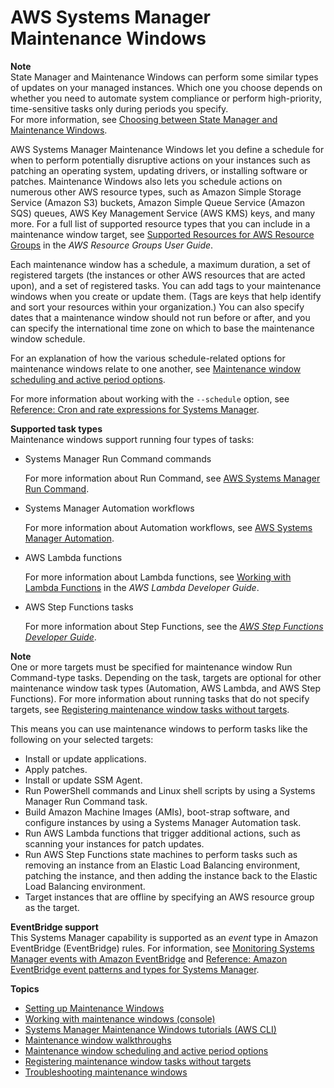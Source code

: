 # AWS Systems Manager Maintenance Windows<a name="systems-manager-maintenance"></a>

**Note**  
State Manager and Maintenance Windows can perform some similar types of updates on your managed instances\. Which one you choose depends on whether you need to automate system compliance or perform high\-priority, time\-sensitive tasks only during periods you specify\.  
For more information, see [Choosing between State Manager and Maintenance Windows](state-manager-vs-maintenance-windows.md)\.

AWS Systems Manager Maintenance Windows let you define a schedule for when to perform potentially disruptive actions on your instances such as patching an operating system, updating drivers, or installing software or patches\. Maintenance Windows also lets you schedule actions on numerous other AWS resource types, such as Amazon Simple Storage Service \(Amazon S3\) buckets, Amazon Simple Queue Service \(Amazon SQS\) queues, AWS Key Management Service \(AWS KMS\) keys, and many more\. For a full list of supported resource types that you can include in a maintenance window target, see [Supported Resources for AWS Resource Groups](https://docs.aws.amazon.com/ARG/latest/userguide/supported-resources.html#supported-resources-console) in the *AWS Resource Groups User Guide*\.

Each maintenance window has a schedule, a maximum duration, a set of registered targets \(the instances or other AWS resources that are acted upon\), and a set of registered tasks\. You can add tags to your maintenance windows when you create or update them\. \(Tags are keys that help identify and sort your resources within your organization\.\) You can also specify dates that a maintenance window should not run before or after, and you can specify the international time zone on which to base the maintenance window schedule\. 

For an explanation of how the various schedule\-related options for maintenance windows relate to one another, see [Maintenance window scheduling and active period options](maintenance-windows-schedule-options.md)\.

For more information about working with the `--schedule` option, see [Reference: Cron and rate expressions for Systems Manager](reference-cron-and-rate-expressions.md)\.

**Supported task types**  
Maintenance windows support running four types of tasks:
+ Systems Manager Run Command commands

  For more information about Run Command, see [AWS Systems Manager Run Command](execute-remote-commands.md)\.
+ Systems Manager Automation workflows

  For more information about Automation workflows, see [AWS Systems Manager Automation](systems-manager-automation.md)\.
+ AWS Lambda functions

  For more information about Lambda functions, see [Working with Lambda Functions](https://docs.aws.amazon.com/lambda/latest/dg/lambda-introduction-function.html) in the *AWS Lambda Developer Guide*\.
+ AWS Step Functions tasks

  For more information about Step Functions, see the *[AWS Step Functions Developer Guide](https://docs.aws.amazon.com/step-functions/latest/dg/)*\.

**Note**  
One or more targets must be specified for maintenance window Run Command\-type tasks\. Depending on the task, targets are optional for other maintenance window task types \(Automation, AWS Lambda, and AWS Step Functions\)\. For more information about running tasks that do not specify targets, see [Registering maintenance window tasks without targets](maintenance-windows-targetless-tasks.md)\.

This means you can use maintenance windows to perform tasks like the following on your selected targets:
+ Install or update applications\.
+ Apply patches\.
+ Install or update SSM Agent\.
+ Run PowerShell commands and Linux shell scripts by using a Systems Manager Run Command task\.
+ Build Amazon Machine Images \(AMIs\), boot\-strap software, and configure instances by using a Systems Manager Automation task\.
+ Run AWS Lambda functions that trigger additional actions, such as scanning your instances for patch updates\.
+ Run AWS Step Functions state machines to perform tasks such as removing an instance from an Elastic Load Balancing environment, patching the instance, and then adding the instance back to the Elastic Load Balancing environment\.
+ Target instances that are offline by specifying an AWS resource group as the target\.

**EventBridge support**  
This Systems Manager capability is supported as an *event* type in Amazon EventBridge \(EventBridge\) rules\. For information, see [Monitoring Systems Manager events with Amazon EventBridge](monitoring-eventbridge-events.md) and [Reference: Amazon EventBridge event patterns and types for Systems Manager](reference-eventbridge-events.md)\.

**Topics**
+ [Setting up Maintenance Windows](sysman-maintenance-permissions.md)
+ [Working with maintenance windows \(console\)](sysman-maintenance-working.md)
+ [Systems Manager Maintenance Windows tutorials \(AWS CLI\)](maintenance-windows-tutorials.md)
+ [Maintenance window walkthroughs](maintenance-window-walkthroughs.md)
+ [Maintenance window scheduling and active period options](maintenance-windows-schedule-options.md)
+ [Registering maintenance window tasks without targets](maintenance-windows-targetless-tasks.md)
+ [Troubleshooting maintenance windows](troubleshooting-maintenance-windows.md)